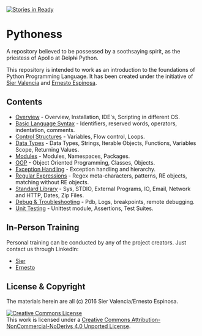[![Stories in Ready](https://badge.waffle.io/enchf/pythoness.png?label=ready&title=Ready)](https://waffle.io/enchf/pythoness)
# Pythoness
A repository believed to be possessed by a soothsaying spirit, as the priestess of Apollo at ~~Delphi~~ Python.

This repository is intended to work as an introduction to the foundations of Python Programming Language.
It has been created under the initiative of [Sier Valencia](https://github.com/sierisimo) and [Ernesto 
Espinosa](https://github.com/enchf).

## Contents

* [Overview](01_Overview/README.md) - Overview, Installation, IDE's, Scripting in different OS.
* [Basic Language Syntax](02_Syntax/README.md) - Identifiers, reserved words, operators, indentation, comments.
* [Control Structures](control/README.md) - Variables, Flow control, Loops.
* [Data Types](types/README.md) - Data Types, Strings, Iterable Objects, Functions, Variables Scope, Returning Values. 
* [Modules](modules/README.md) - Modules, Namespaces, Packages.
* [OOP](oop/README.md) - Object Oriented Programming, Classes, Objects.
* [Exception Handling](exceptions/README.md) - Exception handling and hierarchy.
* [Regular Expressions](regex/README.md) - Regex meta-characters, patterns, RE objects, matching without RE objects.
* [Standard Library](std/README.md) - Sys, STDIO, External Programs, IO, Email, Network and HTTP, Dates, Zip Files.
* [Debug & Troubleshooting](debug/README.md) - Pdb, Logs, breakpoints, remote debugging.
* [Unit Testing](unittest/README.md) - Unittest module, Assertions, Test Suites.

## In-Person Training

Personal training can be conducted by any of the project creators. Just contact us through LinkedIn:
 
 * [Sier](https://www.linkedin.com/in/sierisimo)
 * [Ernesto](https://www.linkedin.com/in/ernestoespinosach)
 
## License & Copyright

The materials herein are all (c) 2016 Sier Valencia/Ernesto Espinosa.

<a rel="license" href="http://creativecommons.org/licenses/by-nc-nd/4.0/">
    <img alt="Creative Commons License" style="border-width:0" 
         src="https://i.creativecommons.org/l/by-nc-nd/4.0/88x31.png" />
</a><br />This work is licensed under a 
    <a rel="license" href="http://creativecommons.org/licenses/by-nc-nd/4.0/">
    Creative Commons Attribution-NonCommercial-NoDerivs 4.0 Unported License</a>.

